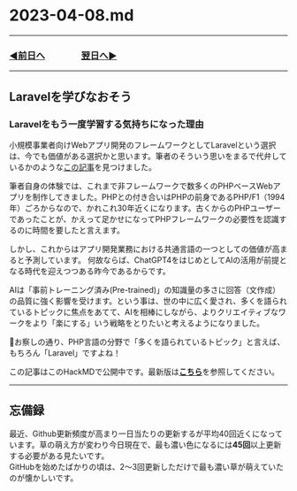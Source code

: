 # 2023-04-08.md

---
### [◀️前日へ](https://github.com/yuasys/chatty-journal/blob/main/2023/04/2023-04-07.md)&emsp;&emsp;&emsp;&emsp;[翌日へ▶️](https://github.com/yuasys/chatty-journal/blob/main/2023/04/2023-04-09.md)

---

## Laravelを学びなおそう

### Laravelをもう一度学習する気持ちになった理由

小規模事業者向けWebアプリ開発のフレームワークとしてLaravelという選択は、今でも価値がある選択かと思います。筆者のそういう思いをまるで代弁しているかのような[この記事](https://qiita.com/SFITB/items/8b1dfc64db0766afa875)を見つけました。

筆者自身の体験では、これまで非フレームワークで数多くのPHPベースWebアプリを制作してきました。PHPとの付き合いはPHPの前身であるPHP/F1（1994年）ごろからなので、かれこれ30年近くになります。古くからのPHPユーザーであったことが、かえって足かせになってPHPフレームワークの必要性を認識するのに時間を要したと言えます。

しかし、これからはアプリ開発業務における共通言語の一つとしての価値が高まると予測しています。
何故ならば、ChatGPT4をはじめとしてAIの活用が前提となる時代を迎えつつある昨今であるからです。

AIは「事前トレーニング済み(Pre-trained)」の知識量の多さに回答（文作成）の品質に強く影響を受けます。という事は、世の中に広く愛され、多くを語られているトピックに焦点をあてて、AIを相棒にしながら、よりクリエイティブなワークをより「楽にする」いう戦略をとりたいと考えるようになりました。

💓お察しの通り、PHP言語の分野で「多くを語られているトピック」と言えば、もちろん「Laravel」ですよね！

この記事はこのHackMDで公開中です。最新版は<b>[こちら](https://hackmd.io/@yuasys/S1VVQjCW3)</b>を参照してください。

---

## 忘備録
最近、Github更新頻度が高まり一日当たりの更新するが平均40回近くになっています。草の萌え方が変わり今日現在で、最も濃い色になるには<b>45回</b>以上更新する必要がある見たいです。  
GitHubを始めたばかりの頃は、2～3回更新しただけで最も濃い草が萌えていたのが懐かしいです。
